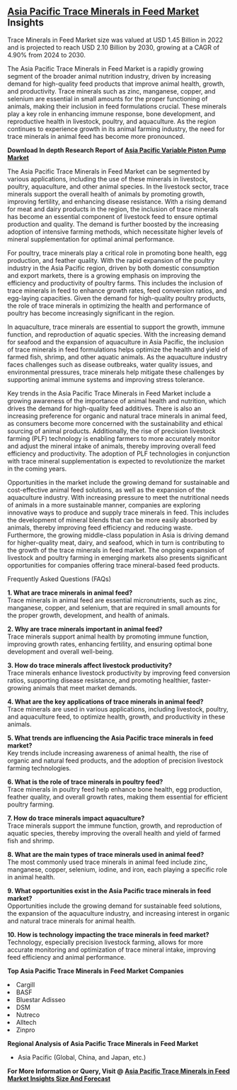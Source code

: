 <h2><a href="https://www.verifiedmarketreports.com/download-sample/?rid=32020&amp;utm_source=Github-Feb&amp;utm_medium=219" target="_blank">Asia Pacific Trace Minerals in Feed Market</a> Insights</h2><p>Trace Minerals in Feed Market size was valued at USD 1.45 Billion in 2022 and is projected to reach USD 2.10 Billion by 2030, growing at a CAGR of 4.90% from 2024 to 2030.</p><p><p>The Asia Pacific Trace Minerals in Feed Market is a rapidly growing segment of the broader animal nutrition industry, driven by increasing demand for high-quality feed products that improve animal health, growth, and productivity. Trace minerals such as zinc, manganese, copper, and selenium are essential in small amounts for the proper functioning of animals, making their inclusion in feed formulations crucial. These minerals play a key role in enhancing immune response, bone development, and reproductive health in livestock, poultry, and aquaculture. As the region continues to experience growth in its animal farming industry, the need for trace minerals in animal feed has become more pronounced. </p> <p><p><strong>Download In depth Research Report of <a href="https://www.verifiedmarketreports.com/download-sample/?rid=236118&amp;utm_source=Pulse-Dec&amp;utm_medium=219" target="_blank">Asia Pacific Variable Piston Pump Market</a></strong></p></p> <p>The Asia Pacific Trace Minerals in Feed Market can be segmented by various applications, including the use of these minerals in livestock, poultry, aquaculture, and other animal species. In the livestock sector, trace minerals support the overall health of animals by promoting growth, improving fertility, and enhancing disease resistance. With a rising demand for meat and dairy products in the region, the inclusion of trace minerals has become an essential component of livestock feed to ensure optimal production and quality. The demand is further boosted by the increasing adoption of intensive farming methods, which necessitate higher levels of mineral supplementation for optimal animal performance.</p> <p>For poultry, trace minerals play a critical role in promoting bone health, egg production, and feather quality. With the rapid expansion of the poultry industry in the Asia Pacific region, driven by both domestic consumption and export markets, there is a growing emphasis on improving the efficiency and productivity of poultry farms. This includes the inclusion of trace minerals in feed to enhance growth rates, feed conversion ratios, and egg-laying capacities. Given the demand for high-quality poultry products, the role of trace minerals in optimizing the health and performance of poultry has become increasingly significant in the region.</p> <p>In aquaculture, trace minerals are essential to support the growth, immune function, and reproduction of aquatic species. With the increasing demand for seafood and the expansion of aquaculture in Asia Pacific, the inclusion of trace minerals in feed formulations helps optimize the health and yield of farmed fish, shrimp, and other aquatic animals. As the aquaculture industry faces challenges such as disease outbreaks, water quality issues, and environmental pressures, trace minerals help mitigate these challenges by supporting animal immune systems and improving stress tolerance.</p> <p>Key trends in the Asia Pacific Trace Minerals in Feed Market include a growing awareness of the importance of animal health and nutrition, which drives the demand for high-quality feed additives. There is also an increasing preference for organic and natural trace minerals in animal feed, as consumers become more concerned with the sustainability and ethical sourcing of animal products. Additionally, the rise of precision livestock farming (PLF) technology is enabling farmers to more accurately monitor and adjust the mineral intake of animals, thereby improving overall feed efficiency and productivity. The adoption of PLF technologies in conjunction with trace mineral supplementation is expected to revolutionize the market in the coming years.</p> <p>Opportunities in the market include the growing demand for sustainable and cost-effective animal feed solutions, as well as the expansion of the aquaculture industry. With increasing pressure to meet the nutritional needs of animals in a more sustainable manner, companies are exploring innovative ways to produce and supply trace minerals in feed. This includes the development of mineral blends that can be more easily absorbed by animals, thereby improving feed efficiency and reducing waste. Furthermore, the growing middle-class population in Asia is driving demand for higher-quality meat, dairy, and seafood, which in turn is contributing to the growth of the trace minerals in feed market. The ongoing expansion of livestock and poultry farming in emerging markets also presents significant opportunities for companies offering trace mineral-based feed products.</p> <p>Frequently Asked Questions (FAQs)</p> <p><b>1. What are trace minerals in animal feed?</b><br>Trace minerals in animal feed are essential micronutrients, such as zinc, manganese, copper, and selenium, that are required in small amounts for the proper growth, development, and health of animals.</p> <p><b>2. Why are trace minerals important in animal feed?</b><br>Trace minerals support animal health by promoting immune function, improving growth rates, enhancing fertility, and ensuring optimal bone development and overall well-being.</p> <p><b>3. How do trace minerals affect livestock productivity?</b><br>Trace minerals enhance livestock productivity by improving feed conversion ratios, supporting disease resistance, and promoting healthier, faster-growing animals that meet market demands.</p> <p><b>4. What are the key applications of trace minerals in animal feed?</b><br>Trace minerals are used in various applications, including livestock, poultry, and aquaculture feed, to optimize health, growth, and productivity in these animals.</p> <p><b>5. What trends are influencing the Asia Pacific trace minerals in feed market?</b><br>Key trends include increasing awareness of animal health, the rise of organic and natural feed products, and the adoption of precision livestock farming technologies.</p> <p><b>6. What is the role of trace minerals in poultry feed?</b><br>Trace minerals in poultry feed help enhance bone health, egg production, feather quality, and overall growth rates, making them essential for efficient poultry farming.</p> <p><b>7. How do trace minerals impact aquaculture?</b><br>Trace minerals support the immune function, growth, and reproduction of aquatic species, thereby improving the overall health and yield of farmed fish and shrimp.</p> <p><b>8. What are the main types of trace minerals used in animal feed?</b><br>The most commonly used trace minerals in animal feed include zinc, manganese, copper, selenium, iodine, and iron, each playing a specific role in animal health.</p> <p><b>9. What opportunities exist in the Asia Pacific trace minerals in feed market?</b><br>Opportunities include the growing demand for sustainable feed solutions, the expansion of the aquaculture industry, and increasing interest in organic and natural trace minerals for animal health.</p> <p><b>10. How is technology impacting the trace minerals in feed market?</b><br>Technology, especially precision livestock farming, allows for more accurate monitoring and optimization of trace mineral intake, improving feed efficiency and animal performance.</p> </p><p><strong>Top Asia Pacific Trace Minerals in Feed Market Companies</strong></p><div data-test-id=""><p><li>Cargill</li><li> BASF</li><li> Bluestar Adisseo</li><li> DSM</li><li> Nutreco</li><li> Alltech</li><li> Zinpro</li></p><div><strong>Regional Analysis of&nbsp;Asia Pacific Trace Minerals in Feed Market</strong></div><ul><li dir="ltr"><p dir="ltr">Asia Pacific (Global, China, and Japan, etc.)</p></li></ul><p><strong>For More Information or Query, Visit @&nbsp;</strong><strong><a href="https://www.verifiedmarketreports.com/product/global-trace-minerals-in-feed-market-size-and-forecast-to-2025/?utm_source=Github-Feb&amp;utm_medium=219" target="_blank">Asia Pacific Trace Minerals in Feed Market Insights Size And Forecast</a></strong></p></div><h2>&nbsp;</h2><div data-test-id="">&nbsp;</div>
